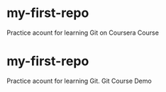 # my-first-repo
Practice acount for learning Git on Coursera Course

# my-first-repo
Practice acount for learning Git. Git Course Demo
